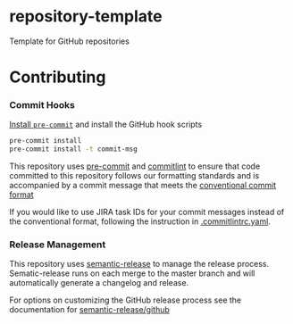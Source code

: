 # repository-template
Template for GitHub repositories

# Contributing


### Commit Hooks
[ Install `pre-commit`](https://pre-commit.com/#install) and install the GitHub hook scripts
```bash
pre-commit install
pre-commit install -t commit-msg
```

This repository uses [pre-commit](https://pre-commit.com) and [commitlint](https://github.com/conventional-changelog/commitlint#what-is-commitlint) to ensure that code committed to this repository follows our formatting standards and is accompanied by a commit message that meets the [conventional commit format](https://www.conventionalcommits.org/en/v1.0.0/)

If you would like to use JIRA task IDs for your commit messages instead of the conventional format, following the instruction in [.commitlintrc.yaml](./.commitlintrc.yaml).


### Release Management
This repository uses [semantic-release](https://github.com/semantic-release/semantic-release) to manage the release process. Sematic-release runs on each merge to the master branch and will automatically generate a changelog and release.

For options on customizing the GitHub release process see the documentation for [semantic-release/github](https://github.com/semantic-release/github)
